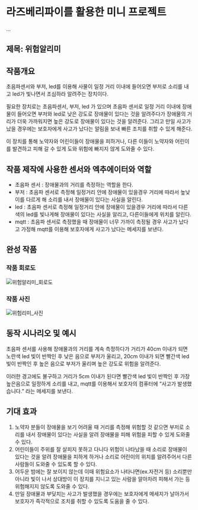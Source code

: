 # 라즈베리파이를 활용한 미니 프로젝트
...
## 제목: 위험알리미

## 작품개요
  초음파센서와 부저, led를 이용해 사물이 일정 거리 이내에 들어오면 부저로 소리를 내고 led가 빛나면서 조심하라 알려주는 장치이다.
  
  필요한 장치로는 초음파센서, 부저, led 가 있으며 초음파 센서로 일정 거리 이내에 장애물이 들어오면 부저와 led로 낮은 강도로 장애물이 있다는 것을 알려주다가 장애물의 거리가 더욱 가까워지면 높은 강도로 장애물이 있다는 것을 알려준다. 그리고 만일 사고가 났을 경우에는 보호자에게 사고가 났다는 알림을 보내 빠른 조치를 취할 수 있게 해준다.
  
  이 장치를 통해 노약자와 어린이들이 장애물을 피하거나, 다른 이들이 노약자와 어린이를 발견하고 피해 갈 수 있게 도와 위험에 빠지지 않게 도와줄 수 있다. 
## 작품 제작에 사용한 센서와 엑추에이터와 역할
- 초음파 센서 : 장애물과의 거리를 측정하는 역할을 한다.
- 부저 : 초음파 센서로 측정해 일정거리 안에 장애물이 있을경우 거리에 따라서 높낮이를 다르게 해 소리를 내서 장애물이 있다는 사실을 알린다.
- led : 초음파 센서로 측정해 일정거리 안에 장애물이 있을경우 거리에 따라서 다른 색의 led를 빛나게해  장애물이 있다는 사실을 알리고, 다른이들에게 위치를 알린다.
- mqtt : 초음파 센서로 측정했을 때 장애물이 너무 가까이 측정될 경우 사고가 났다고 가정해 mqtt를 이용해 보호자에게 사고가 났다는 메세지를 보낸다.
## 완성 작품

### 작품 회로도
![위험알리미_회로도](https://github.com/Hyun262/Danger-alert/assets/131340738/e5d95bd4-557d-4093-9ee9-8c6ac9c71332)
### 작품 사진
![위험리미_사진](https://github.com/Hyun262/Danger-alert/assets/131340738/51a8faef-e790-4b65-823f-3a2c645d55bd)
## 동작 시나리오 및 예시
  초음파 센서를 사용해 장애물과의 거리를 계속 측정하다가 거리가 40cm 이내가 되면 노란색 led 빛이 반짝인 후 낮은 음으로 부저가 울리고, 20cm 이내가 되면 빨간색 led 빛이 반짝인 후 높은 음으로 부저가 울리며 높은 강도로 위험을 알려준다. 
  
  이러한 경고에도 불구하고 거리가 5cm 이내가 된다면 빨간색 led 빛이 반짝인 후 가장 높은음으로 일정하게 소리를 내고, mqtt를 이용해서 보호자의 컴퓨터에 “사고가 발생했습니다.” 라는 메세지를 보낸다.
## 기대 효과
1. 노약자 분들이 장애물을 보기 어려울 때 거리를 측정해 위험할 것 같으면 부저로 소리를 내서 장애물이 있다는 사실을 알려 장애물을 피해 위험을 피할 수 있게 도와줄 수 있다.
2. 어린이들이 주위를 잘 살피지 못하고 다니다 위험이 나타났을 때 소리로 장애물이 있다는 것을 알려 장애물을 피하게 하거나 소리로 어린이의 위치를 알려주어서 다른 사람들이 도와줄 수 있도록 할 수 있다.
3. 어두운 밤에는 잘 보이지 않는데 이때 위험요소가 나타나면(ex.자전거 등) 소리뿐만 아니라 빛이 나서 상대방이 이 장치를 지니고 있는 사람을 알아차려 피해서 가는 등 위험해지지 않도록 도와줄 수 있다.
4. 만일 장애물과 부딪치는 사고가 발생했을 경우에는 보호자에게 메세지가 날아가서 보호자가 즉각적으로 조치를 취할 수 있도록 도움을 줄 수 있다.

